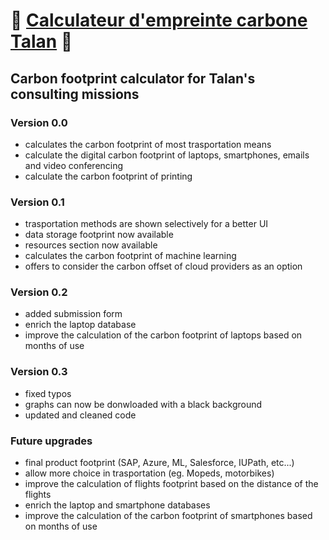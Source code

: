 # 🍃 [Calculateur d'empreinte carbone Talan](https://talan-carbon-footprint-calculator.streamlit.app/) 🍃
## Carbon footprint calculator for Talan's consulting missions

### Version 0.0
- calculates the carbon footprint of most trasportation means
- calculate the digital carbon footprint of laptops, smartphones, emails and video conferencing
- calculate the carbon footprint of printing

### Version 0.1
- trasportation methods are shown selectively for a better UI
- data storage footprint now available
- resources section now available
- calculates the carbon footprint of machine learning
- offers to consider the carbon offset of cloud providers as an option

### Version 0.2
- added submission form
- enrich the laptop database
- improve the calculation of the carbon footprint of laptops based on months of use

### Version 0.3
- fixed typos
- graphs can now be donwloaded with a black background
- updated and cleaned code 


### Future upgrades
- final product footprint (SAP, Azure, ML, Salesforce, IUPath, etc...) 
- allow more choice in trasportation (eg. Mopeds, motorbikes)
- improve the calculation of flights footprint based on the distance of the flights
- enrich the laptop and smartphone databases
- improve the calculation of the carbon footprint of smartphones based on months of use

